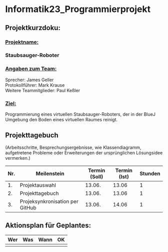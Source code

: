 # Informatik23_Programmierprojekt

## Projektkurzdoku:

### <ins>Projektname:</ins>
### Staubsauger-Roboter

### <ins>Angaben zum Team:</ins>
Sprecher: James Geller<br />
Protokollführer: Mark Krause <br />
Weitere Teammitglieder: Paul Keßler<br />

### <ins>Ziel:</ins>
 Programmierung eines virtuellen Staubsauger-Roboters, der in der BlueJ Umgebung den Boden eines virtuellen Raumes reinigt.

## Projekttagebuch
(Arbeitsschritte, Besprechungsergebnisse, wie Klassendiagramm, aufgetretene Probleme oder Erweiterungen der ursprünglichen Lösungsidee vermerken.) 

Nr. |Meilenstein |Termin (Soll) | Termin (Ist) |Stunden |
----|------------|--------------|--------------|--------|
1.|Projektauswahl|13.06.        |13.06         |  1
2.|Projekttagebuch|13.06.        |13.06         |  1
3.|Projeksynkronisation per GitHub|13.06.        |14.06         |  1


## Aktionsplan für Geplantes:

|Wer        |Was        |Wann       |OK         |
|-----------|-----------|-----------|-----------|
|||||
